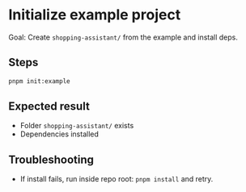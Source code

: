 # Initialize example project

Goal: Create `shopping-assistant/` from the example and install deps.

## Steps

```bash
pnpm init:example
```

## Expected result

- Folder `shopping-assistant/` exists
- Dependencies installed

## Troubleshooting

- If install fails, run inside repo root: `pnpm install` and retry.
